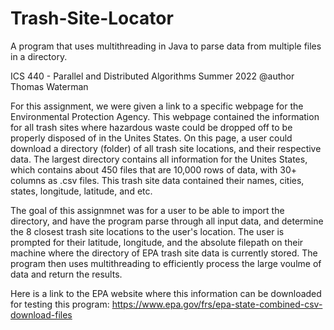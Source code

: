 # Trash-Site-Locator
A program that uses multithreading in Java to parse data from multiple files in a directory.

ICS 440 - Parallel and Distributed Algorithms
Summer 2022
@author Thomas Waterman

For this assignment, we were given a link to a specific webpage for the Environmental Protection Agency. This webpage contained the information for all trash sites where hazardous waste could be dropped off to be properly disposed of in the Unites States. On this page, a user could download a directory (folder) of all trash site locations, and their respective data. The largest directory contains all information for the Unites States, which contains about 450 files that are 10,000 rows of data, with 30+ columns as .csv files. This trash site data contained their names, cities, states, longitude, latitude, and etc. 

The goal of this assignmnet was for a user to be able to import the directory, and have the program parse through all input data, and determine the 8 closest trash site locations to the user's location. The user is prompted for their latitude, longitude, and the absolute filepath on their machine where the directory of EPA trash site data is currently stored. The program then uses multithreading to efficiently process the large voulme of data and return the results. 

Here is a link to the EPA website where this information can be downloaded for testing this program:
https://www.epa.gov/frs/epa-state-combined-csv-download-files
